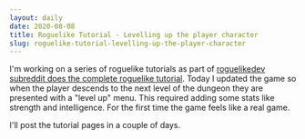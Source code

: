 ```yaml
---
layout: daily
date: 2020-08-08
title: Roguelike Tutorial - Levelling up the player character
slug: roguelike-tutorial-levelling-up-the-player-character
---
```


I'm working on a series of roguelike tutorials as part of
[roguelikedev subreddit does the complete
roguelike tutorial](https://old.reddit.com/r/roguelikedev/wiki/python_tutorial_series).
Today I updated the game so when the player descends to the next level of
the dungeon they are presented with a "level up" menu.
This required adding some stats like strength and intelligence.
For the first time the game feels like a real game.

I'll post the tutorial pages in a couple of days.
